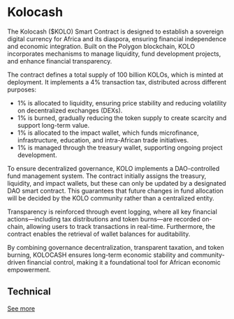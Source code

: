 # Kolocash

The Kolocash ($KOLO) Smart Contract is designed to establish a sovereign digital currency for Africa and its diaspora, ensuring financial independence and economic integration. Built on the Polygon blockchain, KOLO incorporates mechanisms to manage liquidity, fund development projects, and enhance financial transparency.

The contract defines a total supply of 100 billion KOLOs, which is minted at deployment. It implements a 4% transaction tax, distributed across different purposes:

- 1% is allocated to liquidity, ensuring price stability and reducing volatility on decentralized exchanges (DEXs).
- 1% is burned, gradually reducing the token supply to create scarcity and support long-term value.
- 1% is allocated to the impact wallet, which funds microfinance, infrastructure, education, and intra-African trade initiatives.
- 1% is managed through the treasury wallet, supporting ongoing project development.

To ensure decentralized governance, KOLO implements a DAO-controlled fund management system. The contract initially assigns the treasury, liquidity, and impact wallets, but these can only be updated by a designated DAO smart contract. This guarantees that future changes in fund allocation will be decided by the KOLO community rather than a centralized entity.

Transparency is reinforced through event logging, where all key financial actions—including tax distributions and token burns—are recorded on-chain, allowing users to track transactions in real-time. Furthermore, the contract enables the retrieval of wallet balances for auditability.

By combining governance decentralization, transparent taxation, and token burning, KOLOCASH ensures long-term economic stability and community-driven financial control, making it a foundational tool for African economic empowerment.

## Technical

[See more](TECH.md)
